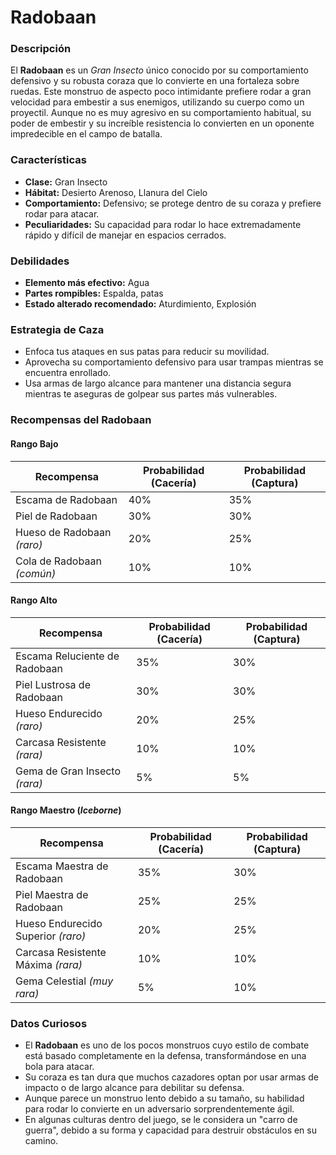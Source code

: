 # Radobaan

### Descripción
El **Radobaan** es un *Gran Insecto* único conocido por su comportamiento defensivo y su robusta coraza que lo convierte en una fortaleza sobre ruedas. Este monstruo de aspecto poco intimidante prefiere rodar a gran velocidad para embestir a sus enemigos, utilizando su cuerpo como un proyectil. Aunque no es muy agresivo en su comportamiento habitual, su poder de embestir y su increíble resistencia lo convierten en un oponente impredecible en el campo de batalla.

### Características
- **Clase:** Gran Insecto  
- **Hábitat:** Desierto Arenoso, Llanura del Cielo  
- **Comportamiento:** Defensivo; se protege dentro de su coraza y prefiere rodar para atacar.  
- **Peculiaridades:** Su capacidad para rodar lo hace extremadamente rápido y difícil de manejar en espacios cerrados.

### Debilidades
- **Elemento más efectivo:** Agua  
- **Partes rompibles:** Espalda, patas  
- **Estado alterado recomendado:** Aturdimiento, Explosión

### Estrategia de Caza
- Enfoca tus ataques en sus patas para reducir su movilidad.  
- Aprovecha su comportamiento defensivo para usar trampas mientras se encuentra enrollado.  
- Usa armas de largo alcance para mantener una distancia segura mientras te aseguras de golpear sus partes más vulnerables.

### Recompensas del Radobaan

#### **Rango Bajo**
| Recompensa                    | Probabilidad (Cacería) | Probabilidad (Captura) |
|-------------------------------|-----------------------|-----------------------|
| Escama de Radobaan            | 40%                  | 35%                  |
| Piel de Radobaan              | 30%                  | 30%                  |
| Hueso de Radobaan *(raro)*    | 20%                  | 25%                  |
| Cola de Radobaan *(común)*    | 10%                  | 10%                  |

#### **Rango Alto**
| Recompensa                           | Probabilidad (Cacería) | Probabilidad (Captura) |
|--------------------------------------|-----------------------|-----------------------|
| Escama Reluciente de Radobaan        | 35%                  | 30%                  |
| Piel Lustrosa de Radobaan            | 30%                  | 30%                  |
| Hueso Endurecido *(raro)*            | 20%                  | 25%                  |
| Carcasa Resistente *(rara)*          | 10%                  | 10%                  |
| Gema de Gran Insecto *(rara)*       | 5%                   | 5%                   |

#### **Rango Maestro** (*Iceborne*)
| Recompensa                                  | Probabilidad (Cacería) | Probabilidad (Captura) |
|---------------------------------------------|-----------------------|-----------------------|
| Escama Maestra de Radobaan                  | 35%                  | 30%                  |
| Piel Maestra de Radobaan                    | 25%                  | 25%                  |
| Hueso Endurecido Superior *(raro)*          | 20%                  | 25%                  |
| Carcasa Resistente Máxima *(rara)*          | 10%                  | 10%                  |
| Gema Celestial *(muy rara)*                 | 5%                   | 10%                  |

### Datos Curiosos
- El **Radobaan** es uno de los pocos monstruos cuyo estilo de combate está basado completamente en la defensa, transformándose en una bola para atacar.  
- Su coraza es tan dura que muchos cazadores optan por usar armas de impacto o de largo alcance para debilitar su defensa.  
- Aunque parece un monstruo lento debido a su tamaño, su habilidad para rodar lo convierte en un adversario sorprendentemente ágil.  
- En algunas culturas dentro del juego, se le considera un "carro de guerra", debido a su forma y capacidad para destruir obstáculos en su camino.